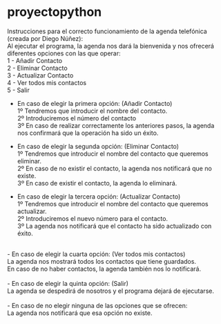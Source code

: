 # proyectopython
Instrucciones para el correcto funcionamiento de la agenda telefónica (creada por Diego Núñez):<br>
Al ejecutar el programa, la agenda nos dará la bienvenida y nos ofrecerá diferentes opciones con las que operar:
<br>
1 - Añadir Contacto<br>
2 - Eliminar Contacto<br>
3 - Actualizar Contacto<br>
4 - Ver todos mis contactos<br>
5 - Salir<br>

- En caso de elegir la primera opción: (Añadir Contacto)<br>
1º Tendremos que introducir el nombre del contacto.<br>
2º Introduciremos el número del contacto<br>
3º En caso de realizar correctamente los anteriores pasos, la agenda nos confirmará que la operación ha sido un éxito.<br>

- En caso de elegir la segunda opción: (Eliminar Contacto)<br>
1º Tendremos que introducir el nombre del contacto que queremos eliminar.<br>
2º En caso de no existir el contacto, la agenda nos notificará que no existe.<br>
3º En caso de existir el contacto, la agenda lo eliminará.<br>

- En caso de elegir la tercera opción: (Actualizar Contacto)<br>
1º Tendremos que introducir el nombre del contacto que queremos actualizar.<br>
2º Introduciremos el nuevo número para el contacto.<br>
3º La agenda nos notificará que el contacto ha sido actualizado con éxito.<br>
<br>
- En caso de elegir la cuarta opción: (Ver todos mis contactos)<br>
La agenda nos mostrará todos los contactos que tiene guardados.<br>
En caso de no haber contactos, la agenda también nos lo notificará.<br>
<br>
- En caso de elegir la quinta opción: (Salir)<br>
La agenda se despedirá de nosotros y el programa dejará de ejecutarse.<br>
<br>
- En caso de no elegir ninguna de las opciones que se ofrecen:<br>
La agenda nos notificará que esa opción no existe.<br>
